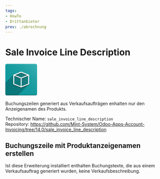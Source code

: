 ```yaml
---
tags:
- HowTo
- Drittanbieter
prev: ./abrechnung
---
```

# Sale Invoice Line Description

![icon_oms_box](assets/icon_oms_box.png)

Buchungszeilen generiert aus Verkaufsaufträgen enhalten nur den Anzeigenamen des Produkts.

Technischer Name: `sale_invoice_line_description`\
Repository: <https://github.com/Mint-System/Odoo-Apps-Account-Invoicing/tree/14.0/sale_invoice_line_description>

## Buchungszeile mit Produktanzeigenamen erstellen

Ist diese Erweiterung installiert enthalten Buchungstexte, die aus einem Verkaufsauftrag generiert wurden, keine Verkaufsbeschreibung.

